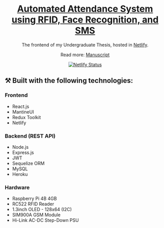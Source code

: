 <h1 align="center"><a href='https://snnhs-attendance.netlify.app/' target='_blank' rel='noreferrer'>Automated Attendance System using RFID, Face Recognition, and SMS</a></h1>
<p align="center">
 The frontend of my Undergraduate Thesis, hosted in <a href="https://www.netlify.com/" target="_blank" rel='noreferrer'>Netlify</a>. 
</p>
<p align="center">Read more: 
 <a href="https://www.jeffreybernadas.tech/static/media/manuscript.916b17eb2c8f7a817945.pdf" target="_blank" rel='noreferrer'>Manuscript</a>
</p>
<p align="center">
  <a href="https://app.netlify.com/sites/jeffreybernadas/deploys" target="_blank" rel='noreferrer'>
    <img src="https://api.netlify.com/api/v1/badges/46bfc213-8d8d-4abe-ad93-ca8ef9da85f9/deploy-status" alt="Netlify Status" />
  </a>
</p>

## ⚒️ Built with the following technologies:

<h3>Frontend</h3>
<ul>
    <li>React.js</li>
    <li>MantineUI</li>
    <li>Redux Toolkit</li>
    <li>Netlify</li>
</ul>
<h3>Backend (REST API)</h3>
<ul>
    <li>Node.js</li>
    <li>Express.js</li>
    <li>JWT</li>
    <li>Sequelize ORM</li>
    <li>MySQL</li>
    <li>Heroku</li>
</ul>
<h3>Hardware</h3>
<ul>
    <li>Raspberry Pi 4B 4GB</li>
    <li>RC522 RFID Reader</li>
    <li>1.3inch OLED - 128x64 (I2C)</li>
    <li>SIM900A GSM Module</li>
    <li>Hi-Link AC-DC Step-Down PSU</li>
</ul>
